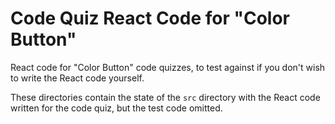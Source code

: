 # Code Quiz React Code for "Color Button"

React code for "Color Button" code quizzes, to test against if you don't wish to write the React code yourself.

These directories contain the state of the `src` directory with the React code written for the code quiz, but the test code omitted. 
